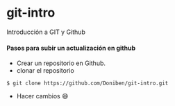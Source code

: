 # git-intro
Introducción a GIT y Github

#### Pasos para subir un actualización en github

- Crear un repositorio en Github.
- clonar el repositorio

```
$ git clone https://github.com/Doniben/git-intro.git
```
 - Hacer cambios 😄